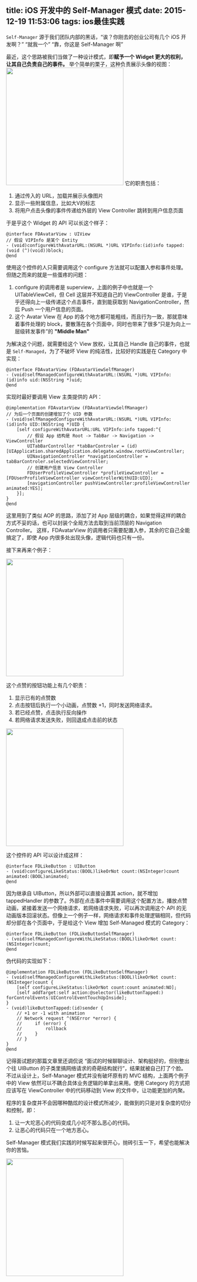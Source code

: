 title: iOS 开发中的 Self-Manager 模式
date: 2015-12-19 11:53:06
tags: ios最佳实践
---

`Self-Manager` 源于我们团队内部的黑话，“诶？你刚去的创业公司有几个 iOS 开发啊？” “就我一个” “靠，你这是 Self-Manager 啊”

最近，这个思路被我们当做了一种设计模式，即**赋予一个 Widget 更大的权利，让其自己负责自己的事件。**
举个简单的栗子，这种负责展示头像的视图：
<img src="http://ww1.sinaimg.cn/large/51530583jw1ez4xxydguqj20k40a4ac0.jpg" width="320">
它的职责包括：
1. 通过传入的 URL，加载并展示头像图片
2. 显示一些附属信息，比如大V的标志
3. 将用户点击头像的事件传递给外层的 View Controller 跳转到用户信息页面

于是乎这个 Widget 的 API 可以长这个样子：

``` objc
@interface FDAvatarView : UIView
// 假设 VIPInfo 是某个 Entity
- (void)configureWithAvatarURL:(NSURL *)URL VIPInfo:(id)info tapped:(void (^)(void))block;
@end
```

使用这个控件的人只需要调用这个 configure 方法就可以配置入参和事件处理。但随之而来的就是一些蛋疼的问题：
1. configure 的调用者是 superview，上面的例子中也就是一个 UITableViewCell，但 Cell 这层并不知道自己的 ViewController 是谁，于是乎还得向上一级传递这个点击事件，直到能获取到 NavigationController，然后 Push 一个用户信息的页面。
2. 这个 Avatar View 在 App 的各个地方都可能粗线，而且行为一致，那就意味着事件处理的 block，要散落在各个页面中，同时也带来了很多“只是为向上一层级转发事件”的 **"Middle Man"**

为解决这个问题，就需要给这个 View 放权，让其自己 Handle 自己的事件，也就是 `Self-Managed`，为了不破坏 View 的纯洁性，比较好的实践是在 Category 中实现：

``` objc
@interface FDAvatarView (FDAvatarViewSelfManager)
- (void)selfManagedConfigureWithAvatarURL:(NSURL *)URL VIPInfo:(id)info uid:(NSString *)uid;
@end
```

实现时最好要调用 View 主类提供的 API：


``` objc
@implementation FDAvatarView (FDAvatarViewSelfManager)
// 为后一个页面的创建增加了个 UID 参数
- (void)selfManagedConfigureWithAvatarURL:(NSURL *)URL VIPInfo:(id)info UID:(NSString *)UID {
    [self configureWithAvatarURL:URL VIPInfo:info tapped:^{
    	// 假设 App 结构是 Root -> TabBar -> Navigation -> ViewController
        UITabBarController *tabBarControler = (id)[UIApplication.sharedApplication.delegate.window.rootViewController;
        UINavigationController *navigationController = tabBarControler.selectedViewController;
        // 创建用户信息 View Controller
        FDUserProfileViewController *profileViewController = [FDUserProfileViewController viewControllerWithUID:UID];
        [navigationController pushViewController:profileViewController animated:YES];
    }];
}
@end
```

这里用到了类似 AOP 的思路，添加了对 App 层级的耦合，如果觉得这样的耦合方式不妥的话，也可以封装个全局方法去取到当前顶层的 Navigation Controller。
这样，FDAvatarView 的调用者只需要配置入参，其余的它自己全能搞定了，即使 App 内很多处出现头像，逻辑代码也只有一份。

接下来再来个例子：

<img src="http://ww1.sinaimg.cn/large/51530583jw1ez4zzt5l4aj20k60lqgn2.jpg" width="320">

这个点赞的按钮功能上有几个职责：

1. 显示已有的点赞数
2. 点击按钮后执行一个小动画，点赞数 +1，同时发送网络请求。
3. 若已经点赞，点击执行反向操作
4. 若网络请求发送失败，则回退成点击前的状态

<img src="http://ww1.sinaimg.cn/large/51530583jw1ez5055l1exj20k60lu3zz.jpg" width="320">

这个控件的 API 可以设计成这样：

``` objc
@interface FDLikeButton : UIButton
- (void)configureLikeStatus:(BOOL)likeOrNot count:(NSInteger)count animated:(BOOL)animated;
@end
```

因为继承自 UIButton，所以外部可以直接设置其 action，就不增加 tappedHandler 的参数了。外部在点击事件中需要调用这个配置方法，播放点赞动画，紧接着发送一个网络请求，若网络请求失败，可以再次调用这个 API 的无动画版本回滚状态。但像上一个例子一样，网络请求和事件处理逻辑相同，但代码却分部在各个页面中，于是给这个 View 增加 Self-Managed 模式的 Category：

``` objc
@interface FDLikeButton (FDLikeButtonSelfManager)
- (void)selfManagedConfigureWithLikeStatus:(BOOL)likeOrNot count:(NSInteger)count;
@end
```


伪代码的实现如下：

``` objc
@implementation FDLikeButton (FDLikeButtonSelfManager)
- (void)selfManagedConfigureWithLikeStatus:(BOOL)likeOrNot count:(NSInteger)count {
    [self configureLikeStatus:likeOrNot count:count animated:NO];
    [self addTarget:self action:@selector(likeButtonTapped:) forControlEvents:UIControlEventTouchUpInside];
}
- (void)likeButtonTapped:(id)sender {
    // +1 or -1 with animation
    // Network request ^(NSError *error) {
    //     if (error) {
    //         rollback
    //     }
    // }
}
@end
```

记得面试题的那篇文章里还调侃说 “面试的时候聊聊设计、架构挺好的，但别整出个往 UIButton 的子类里搞网络请求的奇葩结构就行”，结果就被自己打了个脸。不过从设计上，Self-Manager 模式并没有破坏原有的 MVC 结构，上面两个例子中的 View 依然可以不耦合具体业务逻辑的单拿出来用。使用 Category 的方式把应该写在 ViewController 中的代码移动到 View 的文件中，让功能更加的内聚。

程序的复杂度并不会因哪种酷炫的设计模式所减少，能做到的只是对复杂度的切分和控制，即：
1. 让一大坨恶心的代码变成几小坨不那么恶心的代码。
2. 让恶心的代码只在一个地方恶心。

Self-Manager 模式我们实践的时候写起来很开心，抛砖引玉一下，希望也能解决你的苦恼。

<img src="http://ww1.sinaimg.cn/mw600/66b3de17gw1ez4zbk10vaj20go0ciwhd.jpg" width="320">
